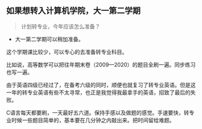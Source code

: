 ## 如果想转入计算机学院，大一第二学期

> 计划转专业，今年应该怎么准备？  
- 大一第二学期可以稍加准备。

这个学期课比较少，可以专心的去准备转专业科目。

比如说，高等数学可以把往年期末卷（2009—2020）的题目全刷一遍。同步练习也写一遍。

由于英语四级已经过了，在备考六级的同时，顺便也就复习了转专业英语。但是这一年的转专业英语有些不太寻常，也正是我觉得我最拿手的英语，招致了最后的失败。

C语言每天都要刷，一天最好五六道。保持手感以及做题的感觉。手速要快，转专业时候一些题目简单的，基本要在几分钟之内敲出来。把时间留给难题。